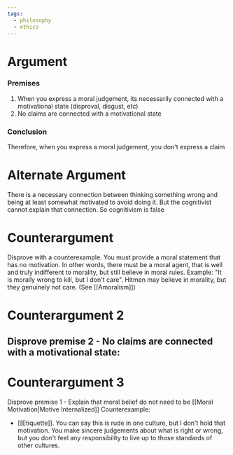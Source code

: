 ```yaml
---
tags:
  - philosophy
  - ethics
---
```

# Argument
### Premises
1. When you express a moral judgement, its necessarily connected with a motivational state (disproval, disgust, etc)
2. No claims are connected with a motivational state
### Conclusion
Therefore, when you express a moral judgement, you don't express a claim
# Alternate Argument
There is a necessary connection between thinking something wrong
and being at least somewhat motivated to avoid doing it. But the cognitivist
cannot explain that connection. So cognitivism is false
# Counterargument
Disprove with a counterexample. You must provide a moral statement that has no motivation. In other words, there must be a moral agent, that is well and truly indifferent to morality, but still believe in moral rules.
Example:
"It is morally wrong to kill, but I don't care". Hitmen may believe in morality, but they genuinely not care. (See [[Amoralism]])
# Counterargument 2
Disprove premise 2 - No claims are connected with a motivational state:
- 
# Counterargument 3
Disprove premise 1 - Explain that moral belief do not need to be [[Moral Motivation|Motive Internalized]]
Counterexample:
- [[Etiquette]]. You can say this is rude in one culture, but I don't hold that motivation. You make sincere judgements about what is right or wrong, but you don't feel any responsibility to live up to those standards of other cultures.